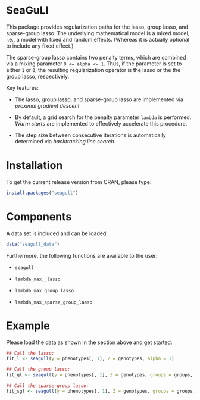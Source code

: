 
<!-- README.md is generated from README.Rmd. Please edit that file -->

# SeaGuLl

This package provides regularization paths for the lasso, group lasso,
and sparse-group lasso. The underlying mathematical model is a mixed
model, i.e., a model with fixed and random effects. (Whereas it is
actually optional to include any fixed effect.)

The sparse-group lasso contains two penalty terms, which are combined
via a mixing parameter `0 <= alpha <= 1`. Thus, if the parameter is set
to either `1` or `0`, the resulting regularization operator is the lasso
or the the group lasso, respectively.

Key features:

  - The lasso, group lasso, and sparse-group lasso are implemented via
    *proximal gradient descent*

  - By default, a grid search for the penalty parameter `lambda` is
    performed. *Warm starts* are implemented to effectively accelerate
    this procedure.

  - The step size between consecutive iterations is automatically
    determined via *backtracking line search*.

# Installation

To get the current release version from CRAN, please type:

``` r
install.packages("seagull")
```

# Components

A data set is included and can be loaded:

``` r
data("seagull_data")
```

Furthermore, the following functions are available to the user:

  - `seagull`

  - `lambda_max__lasso`

  - `lambda_max_group_lasso`

  - `lambda_max_sparse_group_lasso`

# Example

Please load the data as shown in the section above and get started:

``` r
## Call the lasso:
fit_l <- seagull(y = phenotypes[, 1], Z = genotypes, alpha = 1)

## Call the group lasso:
fit_gl <- seagull(y = phenotypes[, 1], Z = genotypes, groups = groups, alpha = 0)

## Call the sparse-group lasso:
fit_sgl <- seagull(y = phenotypes[, 1], Z = genotypes, groups = groups)
```
